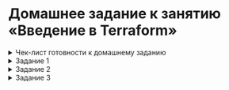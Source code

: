 # Домашнее задание к занятию «Введение в Terraform»

<details><summary>Чек-лист готовности к домашнему заданию</summary>


   1. Версия Terraform
      
   ![](https://github.com/Granit16/terraform_01/blob/main/screenshots/terraform_version.png)

      
   2. Копия git-репозитория выполнена
   
   ![](https://github.com/Granit16/terraform_01/blob/main/screenshots/git.png)

      
   3. Версия Docker

   ![](https://github.com/Granit16/terraform_01/blob/main/screenshots/docker_version.png)

</details>



<details><summary>Задание 1</summary>
   
   Cекретное содержимое созданного ресурса **random_password**:
   
   
   ```"result": "AYPtqdoMSKtwHD09"```
   
   Исправленный фрагмент кода:
   ```
resource "docker_image" "nginx" {
  name         = "nginx:latest"
  keep_locally = true
}

resource "docker_container" "nginx" {
  image = docker_image.nginx.image_id
  name  = "example_${random_password.random_string.result}"

  ports {
    internal = 80
    external = 9090
  }
```


   
   Вывод команды `docker ps`:
```
damir@terraform:~/ter-homeworks/01/src$ docker ps
CONTAINER ID   IMAGE          COMMAND                  CREATED          STATUS         PORTS                  NAMES
49ff85206f0e   a72860cb95fd   "/docker-entrypoint.…"   17 seconds ago   Up 3 seconds   0.0.0.0:9090->80/tcp   example_AYPtqdoMSKtwHD09
```

Опция -auto-approve нужна чтобы создавать объекты без дополнительного подтверждения, но это чревато применением некорректной инфраструктуры или потерей ранее созданных объектов

   Вывод команды `docker ps` после изменения имени контейнера в коде и выполнения команды `terraform apply -auto-approve`:
```
damir@terraform:~/ter-homeworks/01/src$ docker ps
CONTAINER ID   IMAGE          COMMAND                  CREATED          STATUS          PORTS                  NAMES
a3905d226e24   a72860cb95fd   "/docker-entrypoint.…"   40 seconds ago   Up 38 seconds   0.0.0.0:9090->80/tcp   hello_world
```
</details>



<details><summary>Задание 2</summary>

</details>



<details><summary>Задание 3</summary>

</details>
